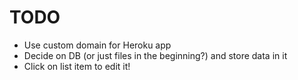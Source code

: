 # TODO

- Use custom domain for Heroku app
- Decide on DB (or just files in the beginning?) and store data in it
- Click on list item to edit it!
